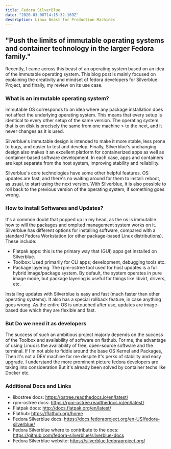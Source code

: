 ```yaml
---
title: Fedora SilverBlue
date: "2020-03-08T14:15:32.169Z"
description: Linux Beast for Production Machines
---
```



## "Push the limits of immutable operating systems and container technology in the larger Fedora family."

Recently, I came across this beast of an operating system based on an idea of the immutable operating system.
This blog post is mainly focused on explaining the creativity and mindset of fedora developers for Silverblue Project, and finally, my review on its use case.

### What is an immutable operating system?
Immutable OS corresponds to an idea where any package installation does not affect the underlying operating system.
This means that every setup is identical to every other setup of the same version. The operating system that is on disk is precisely the same from one machine > to the next, and it never changes as it is used.

Silverblue's immutable design is intended to make it more stable, less prone to bugs, and easier to test and develop. Finally, Silverblue's unchanging design also makes it an excellent platform for containerized apps as well as container-based software development. In each case, apps and containers are kept separate from the host system, improving stability and reliability.

Silverblue's core technologies have some other helpful features. OS updates are fast, and there's no waiting around for them to install: reboot, as usual, to start using the next version. With Silverblue, it is also possible to roll back to the previous version of the operating system, if something goes wrong.

### How to install Softwares and Updates?
It's a common doubt that popped up in my head, as the os is immutable how to will the packages and omplted management system works on it.
Silverblue has different options for installing software, compared with a standard Fedora Workstation (or other package-based Linux distributions). These include:

- Flatpak apps: this is the primary way that (GUI) apps get installed on Silverblue.
- Toolbox: Used primarily for CLI apps; development, debugging tools etc.
- Package layering: The rpm-ostree tool used for host updates is a full hybrid image/package system. By default, the system operates in pure image mode, but package layering is useful for things like libvirt, drivers, etc.

Installing updates with Silverblue is easy and fast (much faster than other operating systems). It also has a special rollback feature, in case anything goes wrong. As the entire OS is untouched after use, updates are image-based due which they are flexible and fast.

### But Do we need it as developers

The success of such an ambitious project majorly depends on the success of the Toolbox and availability of software on flathub.
For me, the advantage of using Linux is the availability of free, open-source software and the terminal. If I'm not able to fiddle around the base OS Kernel and Packages, Then it's not a DEV machine for me despite It's perks of stability and easy upgrade. I understand the more prominent picture fedora developers are taking into consideration But it's already been solved by container techs like Docker etc.

### Additional Docs and Links

- libostree docs: https://ostree.readthedocs.io/en/latest/ 
- rpm-ostree docs: https://rpm-ostree.readthedocs.io/en/latest/
- Flatpak docs: http://docs.flatpak.org/en/latest/
- Flathub: https://flathub.org/home
- Fedora Silverblue docs: https://docs.fedoraproject.org/en-US/fedora-silverblue/
- Fedora Silverblue where to contribute to the docs: https://github.com/fedora-silverblue/silverblue-docs
- Fedora Silverblue website: https://silverblue.fedoraproject.org/